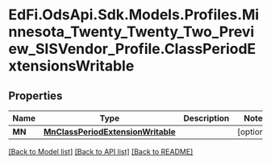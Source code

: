 # EdFi.OdsApi.Sdk.Models.Profiles.Minnesota_Twenty_Twenty_Two_Preview_SISVendor_Profile.ClassPeriodExtensionsWritable
## Properties

Name | Type | Description | Notes
------------ | ------------- | ------------- | -------------
**MN** | [**MnClassPeriodExtensionWritable**](MnClassPeriodExtensionWritable.md) |  | [optional] 

[[Back to Model list]](../README.md#documentation-for-models) [[Back to API list]](../README.md#documentation-for-api-endpoints) [[Back to README]](../README.md)

